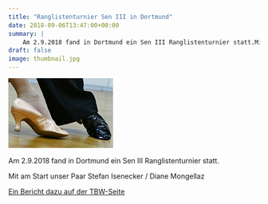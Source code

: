 ```yaml
---
title: "Ranglistenturnier Sen III in Dortmund"
date: 2018-09-06T13:47:00+00:00
summary: |
    Am 2.9.2018 fand in Dortmund ein Sen III Ranglistenturnier statt.Mit am Start unser Paar Stefan Isenecker / Diane MongellazEin Bericht dazu auf der TBW-Seite
draft: false
image: thumbnail.jpg
---
```


![ ](Tanzpaar4.jpg)

Am 2.9.2018 fand in Dortmund ein Sen III Ranglistenturnier statt.

Mit am Start unser Paar Stefan Isenecker / Diane Mongellaz

[Ein Bericht dazu auf der TBW-Seite](https://www.tbw.de/home/news/details/news/detail/ergebnisse-rangliste-senioren-iii-standard/)


